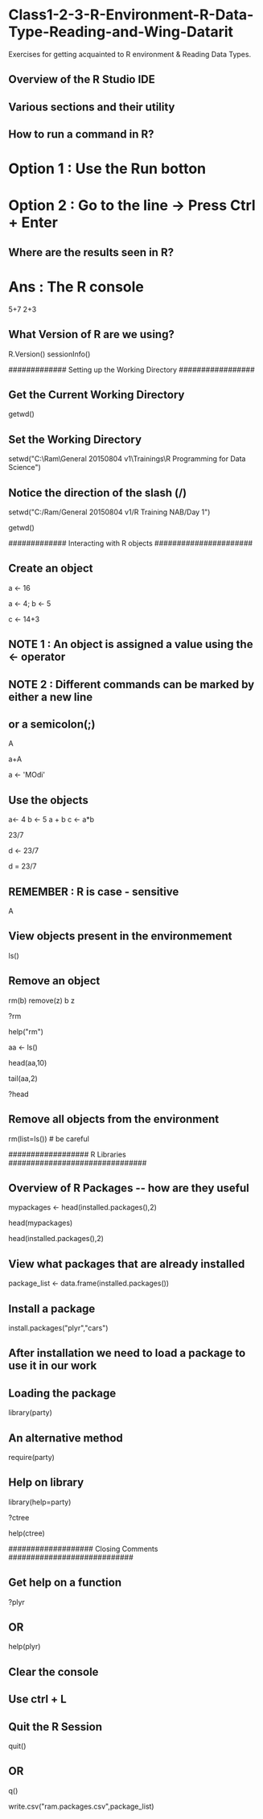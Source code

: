 # Class1-2-3-R-Environment-R-Data-Type-Reading-and-Wing-Datarit
Exercises for getting acquainted to R environment &amp; Reading Data Types.
## Overview of the R Studio IDE
## Various sections and their utility

## How to run a command in R?
# Option 1 : Use the Run botton
# Option 2 : Go to the line -> Press Ctrl + Enter

## Where are the results seen in R?
# Ans : The R console
5+7
2+3



## What Version of R are we using?
R.Version()
sessionInfo()



############# Setting up the Working Directory  #################

## Get the Current Working Directory
getwd()

## Set the Working Directory



setwd("C:\\Ram\\General 20150804 v1\\Trainings\\R Programming for Data Science")
## Notice the direction of the slash (/)
setwd("C:/Ram/General 20150804 v1/R Training NAB/Day 1")

getwd()




#############   Interacting with R objects ######################

## Create an object

a <- 16

a <- 4; b <- 5

c <- 14+3


## NOTE 1 : An object is assigned a value using the <- operator
## NOTE 2 : Different commands can be marked by either a new line 
##        or a semicolon(;)

A

a+A

a <- 'MOdi'

## Use the objects
a<- 4
b <- 5
a + b
c <- a*b

23/7

d <- 23/7

d = 23/7


## REMEMBER : R is case - sensitive
A

## View objects present in the environmement
ls()

## Remove an object
rm(b)
remove(z)
b
z

?rm

help("rm")

aa <-  ls()

head(aa,10)

tail(aa,2)

?head

## Remove all objects from the environment
rm(list=ls()) # be careful


##################   R Libraries  ###############################

## Overview of R Packages -- how are they useful

mypackages <- head(installed.packages(),2)

head(mypackages)

head(installed.packages(),2)

## View what packages that are already installed
package_list <- data.frame(installed.packages())

## Install a package
install.packages("plyr","cars")

## After installation we need to load a package to use it in our work
## Loading the package
library(party)

## An alternative method
require(party)

## Help on library
library(help=party)

?ctree

help(ctree)


###################   Closing Comments ############################


## Get help on a function
?plyr
## OR
help(plyr)


## Clear the console
## Use ctrl + L

## Quit the R Session
quit()
## OR
q()

write.csv("ram.packages.csv",package_list)
